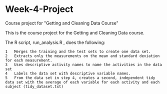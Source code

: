 # Week-4-Project
Course project for "Getting and Cleaning Data Course"

This is the course project for the Getting and Cleaning Data course. 

The R script, run_analysis.R , does the following:

	1	Merges the training and the test sets to create one data set.
	2	Extracts only the measurements on the mean and standard deviation for each measurement.
	3	Uses descriptive activity names to name the activities in the data set
	4	Labels the data set with descriptive variable names.
	5	From the data set in step 4, creates a second, independent tidy data set with the average of each variable for each activity and each subject (tidy_dataset.txt)
